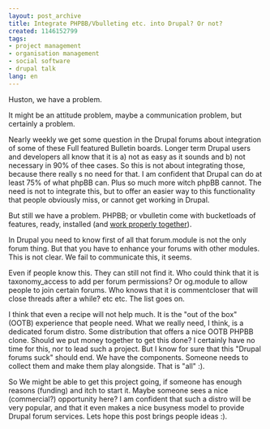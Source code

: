 ```yaml
---
layout: post_archive
title: Integrate PHPBB/Vbulleting etc. into Drupal? Or not?
created: 1146152799
tags:
- project management
- organisation management
- social software
- drupal talk
lang: en
---
```

Huston, we have a problem.

It might be an attitude problem, maybe a communication problem, but certainly a problem.

Nearly weekly we get some question in the Drupal forums about integration of some of these Full featured Bulletin boards. Longer term Drupal users and developers all know that it is a) not as easy as it sounds and b) not necessary in 90% of thee cases. So this is not about integrating those, because there really s no need for that. I am confident that Drupal can do at least 75% of what phpBB can. Plus so much more witch phpBB cannot. The need is not to integrate this, but to offer an easier way to this functionality that people obviously miss, or cannot get working in Drupal.

But still we have a problem. PHPBB; or vbulletin come with bucketloads of features, ready, installed (and [work properly together](/node/575)).

In Drupal you need to know first of all that forum.module is not the only forum thing. But that you have to enhance your forums with other modules. This is not clear. We fail to communicate this, it seems.

Even if people know this. They can still not find it. Who could think that it is taxonomy_access to add per forum permissions? Or og.module to allow people to join certain forums. Who knows that it is commentcloser that will close threads after a while? etc etc. The list goes on.

I think that even a recipe will not help much. It is the "out of the box" (OOTB) experience that people need. What we really need, I think, is a dedicated forum distro. Some distribution that offers a nice OOTB PHPBB clone. Should we put money together to get this done? I certainly have no time for this, nor to lead such a project. But I know for sure that this "Drupal forums suck" should end. We have the components. Someone needs to collect them and make them play alongside. That is "all" :).

So We might be able to get this project going, if someone has enough reasons (funding) and itch to start it. Maybe someone sees a nice (commercial?) opportunity here? I am confident that such a distro will be very popular, and that it even makes a nice busyness model to provide Drupal forum services. Lets hope this post brings people ideas :).
